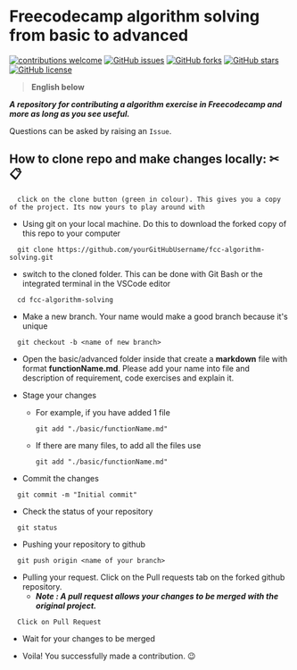 # Freecodecamp algorithm solving from basic to advanced
[![contributions welcome](https://img.shields.io/badge/contributions-welcome-brightgreen.svg?style=flat)](https://github.com/mindxdoc/fcc-algorithm-solving/issues)
[![GitHub issues](https://img.shields.io/github/issues/mindxdoc/fcc-algorithm-solving.svg)](https://github.com/mindxdoc/fcc-algorithm-solving/issues)
[![GitHub forks](https://img.shields.io/github/forks/mindxdoc/fcc-algorithm-solving.svg)](https://github.com/mindxdoc/fcc-algorithm-solving/network)
[![GitHub stars](https://img.shields.io/github/stars/mindxdoc/fcc-algorithm-solving.svg)](https://github.com/mindxdoc/fcc-algorithm-solving/stargazers)
[![GitHub license](https://img.shields.io/github/license/mindxdoc/fcc-algorithm-solving.svg)](https://github.com/mindxdoc/fcc-algorithm-solving/blob/master/LICENSE)
 
> __English below__

***A repository for contributing a algorithm exercise in Freecodecamp and more as long as you see useful.***

Questions can be asked by raising an `Issue`.

## How to clone repo and make changes locally: ✂📋

```
  click on the clone button (green in colour). This gives you a copy of the project. Its now yours to play around with
```

- Using git on your local machine. Do this to download the forked copy of this repo to your computer

```
  git clone https://github.com/yourGitHubUsername/fcc-algorithm-solving.git
```

- switch to the cloned folder. This can be done with Git Bash or the integrated terminal in the VSCode editor

```
  cd fcc-algorithm-solving
```

- Make a new branch. Your name would make a good branch because it's unique

```
  git checkout -b <name of new branch>
```

- Open the basic/advanced folder inside that create a __markdown__ file with format **functionName.md**. Please add your name into file and description of requirement, code exercises and explain it.

- Stage your changes
  - For example, if you have added 1 file
    ``` 
    git add "./basic/functionName.md" 
    ```
  - If there are many files, to add all the files use 
    ``` 
    git add "./basic/functionName.md"
    ```

- Commit the changes

```
  git commit -m "Initial commit"
```

- Check the status of your repository

```
  git status
```

- Pushing your repository to github

```
  git push origin <name of your branch>
```

- Pulling your request. Click on the Pull requests tab on the forked github repository.
  - ***Note : A pull request allows your changes to be merged with the original project.***

```
  Click on Pull Request
```

- Wait for your changes to be merged

- Voila! You successfully made a contribution. 😉
